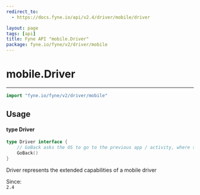 ```yaml
---
redirect_to:
  - https://docs.fyne.io/api/v2.4/driver/mobile/driver

layout: page
tags: [api]
title: Fyne API "mobile.Driver"
package: fyne.io/fyne/v2/driver/mobile
---
```

# mobile.Driver
---

```go
import "fyne.io/fyne/v2/driver/mobile"
```

## Usage

#### type Driver

```go
type Driver interface {
	// GoBack asks the OS to go to the previous app / activity, where supported
	GoBack()
}
```

Driver represents the extended capabilities of a mobile driver


<div class="since">Since: <code>
2.4</code></div>
